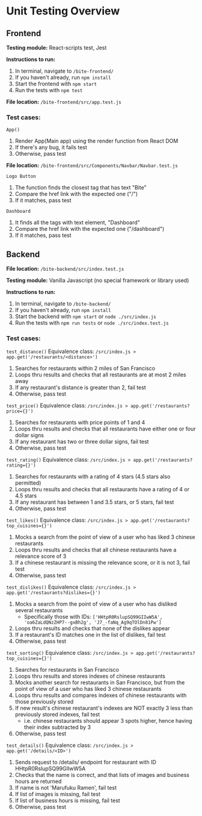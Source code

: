 # Unit Testing Overview

## Frontend
**Testing module:** React-scripts test, Jest

**Instructions to run:**
1. In terminal, navigate to `/bite-frontend/`
2. If you haven't already, run `npm install`
3. Start the frontend with `npm start`
4. Run the tests with `npm test`

**File location:** `/bite-frontend/src/app.test.js`

### Test cases:
`App()`
1. Render App(Main app) using the render function from React DOM 
3. If there's any bug, it fails test
4. Otherwise, pass test

**File location:** `/bite-frontend/src/Components/Navbar/Navbar.test.js`

`Logo Button`
1. The function finds the closest <a> tag that has text "Bite"  
3. Compare the href link with the expected one ("/")
4. If it matches, pass test

`Dashboard`
1. It finds all the tags with text element, "Dashboard"  
3. Compare the href link with the expected one ("/dashboard")
4. If it matches, pass test


## Backend
**File location:** `/bite-backend/src/index.test.js`

**Testing module:** Vanilla Javascript (no special framework or library used)

**Instructions to run:**
1. In terminal, navigate to `/bite-backend/`
2. If you haven't already, run `npm install`
3. Start the backend with `npm start` or `node ./src/index.js`
4. Run the tests with `npm run tests` or `node ./src/index.test.js`

### Test cases:
`test_distance()`
Equivalence class: `/src/index.js > app.get('/restaurants/<distance>')`
1. Searches for restaurants within 2 miles of San Francisco
2. Loops thru results and checks that all restaurants are at most 2 miles away
3. If any restaurant's distance is greater than 2, fail test
4. Otherwise, pass test

`test_price()`
Equivalence class: `/src/index.js > app.get('/restaurants?price={}')`
1. Searches for restaurants with price points of 1 and 4
2. Loops thru results and checks that all restaurants have either one or four dollar signs
3. If any restaurant has two or three dollar signs, fail test
4. Otherwise, pass test

`test_rating()`
Equivalence class: `/src/index.js > app.get('/restaurants?rating={}')`
1. Searches for restaurants with a rating of 4 stars (4.5 stars also permitted)
2. Loops thru results and checks that all restaurants have a rating of 4 or 4.5 stars
3. If any restaurant has between 1 and 3.5 stars, or 5 stars, fail test
4. Otherwise, pass test

`test_likes()`
Equivalence class: `/src/index.js > app.get('/restaurants?top_cuisines={}')`
1. Mocks a search from the point of view of a user who has liked 3 chinese restaurants
2. Loops thru results and checks that all chinese restaurants have a relevance score of 3
3. If a chinese restaurant is missing the relevance score, or it is not 3, fail test
4. Otherwise, pass test

`test_dislikes()`
Equivalence class: `/src/index.js > app.get('/restaurants?dislikes={}')`
1. Mocks a search from the point of view of a user who has disliked several restaurants
   - Specifically those with IDs: `['HHtpR0RslupSQ99GIIwW5A', 'oa6ZaLdQNzZHP7--gxBh2g', 'J7_-faNq_Ag9qTOlDn81Pw']`
2. Loops thru results and checks that none of the dislikes appear
3. If a restaurant's ID matches one in the list of dislikes, fail test
4. Otherwise, pass test

`test_sorting()`
Equivalence class: `/src/index.js > app.get('/restaurants?top_cuisines={}')`
1. Searches for restaurants in San Francisco
2. Loops thru results and stores indexes of chinese restaurants
3. Mocks another search for restaurants in San Francisco, but from the point of view of a user who has liked 3 chinese restaurants
4. Loops thru results and compares indexes of chinese restaurants with those previously stored
5. If new result's chinese restaurant's indexes are NOT exactly 3 less than previously stored indexes, fail test
   - i.e. chinese restaurants should appear 3 spots higher, hence having their index subtracted by 3
7. Otherwise, pass test

`test_details()`
Equivalence class: `/src/index.js > app.get('/details/<ID>')`
1. Sends request to /details/ endpoint for restaurant with ID HHtpR0RslupSQ99GIIwW5A
2. Checks that the name is correct, and that lists of images and business hours are returned
3. If name is not 'Marufuku Ramen', fail test
4. If list of images is missing, fail test
5. If list of business hours is missing, fail test
6. Otherwise, pass test
